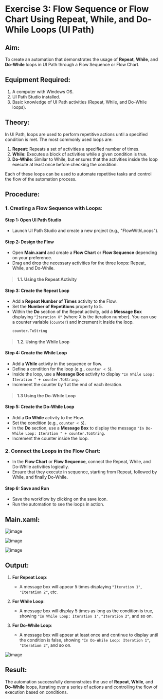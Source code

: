# Exercise 3: Flow Sequence or Flow Chart Using Repeat, While, and Do-While Loops (UI Path)

## Aim:
To create an automation that demonstrates the usage of **Repeat**, **While**, and **Do-While** loops in UI Path through a Flow Sequence or Flow Chart.

## Equipment Required:
1. A computer with Windows OS.
2. UI Path Studio installed.
3. Basic knowledge of UI Path activities (Repeat, While, and Do-While loops).

## Theory:
In UI Path, loops are used to perform repetitive actions until a specified condition is met. The most commonly used loops are:

1. **Repeat**: Repeats a set of activities a specified number of times.
2. **While**: Executes a block of activities while a given condition is true.
3. **Do-While**: Similar to While, but ensures that the activities inside the loop execute at least once before checking the condition.

Each of these loops can be used to automate repetitive tasks and control the flow of the automation process.

## Procedure:

### 1. **Creating a Flow Sequence with Loops**:
#### Step 1: Open UI Path Studio
- Launch UI Path Studio and create a new project (e.g., "FlowWithLoops").

#### Step 2: Design the Flow
- Open **Main.xaml** and create a **Flow Chart** or **Flow Sequence** depending on your preference.
- Drag and drop the necessary activities for the three loops: Repeat, While, and Do-While.


>#### 1.1. **Using the Repeat Activity**

#### Step 3: Create the Repeat Loop
- Add a **Repeat Number of Times** activity to the Flow.
- Set the **Number of Repetitions** property to 5.
- Within the **Do** section of the Repeat activity, add a **Message Box** displaying `"Iteration X"` (where X is the iteration number). You can use a counter variable (`counter`) and increment it inside the loop.
  ```VB
  counter.ToString
  ```


>#### 1.2. **Using the While Loop**

#### Step 4: Create the While Loop
- Add a **While** activity in the sequence or flow.
- Define a condition for the loop (e.g., `counter < 5`).
- Inside the loop, use a **Message Box** activity to display `"In While Loop: Iteration " + counter.ToString`.
- Increment the counter by 1 at the end of each iteration.


>#### 1.3 **Using the Do-While Loop**

#### Step 5: Create the Do-While Loop
- Add a **Do While** activity to the Flow.
- Set the condition (e.g., `counter < 5`).
- In the **Do** section, use a **Message Box** to display the message `"In Do-While Loop: Iteration " + counter.ToString`.
- Increment the counter inside the loop.


### 2. **Connect the Loops in the Flow Chart**:
- In the **Flow Chart** or **Flow Sequence**, connect the Repeat, While, and Do-While activities logically.
- Ensure that they execute in sequence, starting from Repeat, followed by While, and finally Do-While.

#### Step 6: Save and Run
- Save the workflow by clicking on the save icon.
- Run the automation to see the loops in action.

## Main.xaml:

![image](https://github.com/user-attachments/assets/e940f9c0-0934-4c75-a630-9334c3dd6d70)

![image](https://github.com/user-attachments/assets/276a7e02-c0df-4d2a-a4c1-09d089bb7411)

![image](https://github.com/user-attachments/assets/2b5e59ed-f3c7-4eb1-a849-5323b1a49f8e)


## Output:
1. **For Repeat Loop**: 
   - A message box will appear 5 times displaying `"Iteration 1"`, `"Iteration 2"`, etc.
   
2. **For While Loop**:
   - A message box will display 5 times as long as the condition is true, showing `"In While Loop: Iteration 1"`, `"Iteration 2"`, and so on.

3. **For Do-While Loop**:
   - A message box will appear at least once and continue to display until the condition is false, showing `"In Do-While Loop: Iteration 1"`, `"Iteration 2"`, and so on.

![image](https://github.com/user-attachments/assets/216c41c9-73d1-4142-b371-2194c10496ed)


## Result:
The automation successfully demonstrates the use of **Repeat**, **While**, and **Do-While** loops, iterating over a series of actions and controlling the flow of execution based on conditions.

